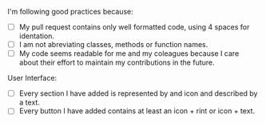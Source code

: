 I'm following good practices because:

- [ ] My pull request contains only well formatted code, using 4 spaces for identation.
- [ ] I am not abreviating classes, methods or function names.
- [ ] My code seems readable for me and my coleagues because I care about their effort to maintain my contributions in the future.

User Interface:

- [ ] Every section I have added is represented by and icon and described by a text.
- [ ] Every button I have added contains at least an icon + rint or icon + text.

